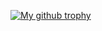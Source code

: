 
[![My github trophy](https://github-profile-trophy.vercel.app/?username=Yaethwe&row=1)](https://github.com/ryo-ma/github-profile-trophy)
